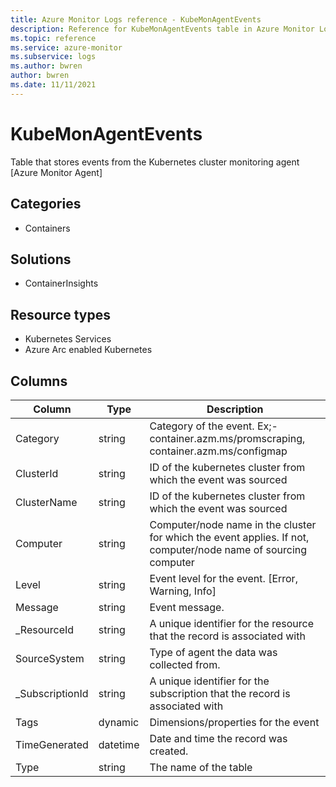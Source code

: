 ```yaml
---
title: Azure Monitor Logs reference - KubeMonAgentEvents
description: Reference for KubeMonAgentEvents table in Azure Monitor Logs.
ms.topic: reference
ms.service: azure-monitor
ms.subservice: logs
ms.author: bwren
author: bwren
ms.date: 11/11/2021
---
```


# KubeMonAgentEvents

 Table that stores events from the Kubernetes cluster monitoring agent [Azure Monitor Agent]

## Categories

- Containers
## Solutions

- ContainerInsights
## Resource types

- Kubernetes Services
- Azure Arc enabled Kubernetes




## Columns

| Column | Type | Description |
| --- | --- | --- |
| Category | string | Category of the event. Ex;- container.azm.ms/promscraping, container.azm.ms/configmap |
| ClusterId | string | ID of the kubernetes cluster from which the event was sourced |
| ClusterName | string | ID of the kubernetes cluster from which the event was sourced |
| Computer | string | Computer/node name in the cluster for which the event applies. If not, computer/node name of sourcing computer |
| Level | string | Event level for the event. [Error, Warning, Info] |
| Message | string | Event message. |
| _ResourceId | string | A unique identifier for the resource that the record is associated with |
| SourceSystem | string | Type of agent the data was collected from.  |
| _SubscriptionId | string | A unique identifier for the subscription that the record is associated with |
| Tags | dynamic | Dimensions/properties for the event |
| TimeGenerated | datetime | Date and time the record was created. |
| Type | string | The name of the table |

